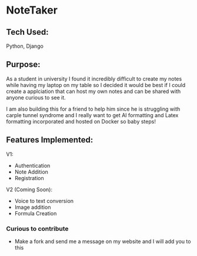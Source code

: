 # NoteTaker

## Tech Used:
Python, Django

## Purpose:
As a student in university I found it incredibly difficult to create my notes while having my laptop on my table so I decided it would be best if I could create a applciation that can host my own notes and can be shared with anyone curious to see it.

I am also building this for a friend to help him since he is struggling with carple tunnel syndrome and I really want to get AI formatting and Latex formatting incorporated and hosted on Docker so baby steps!

## Features Implemented:
V1:
- Authentication
- Note Addition
- Registration

V2 (Coming Soon):
- Voice to text conversion
- Image addition
- Formula Creation

### Curious to contribute
- Make a fork and send me a message on my website and I will add you to this
